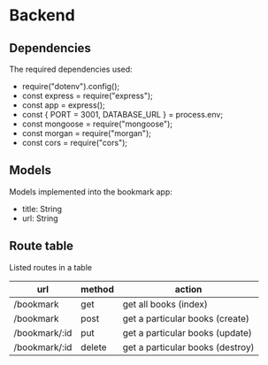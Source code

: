 <!-- dependencies, models, backend route table -->
# Backend

## Dependencies
The required dependencies used:
- require("dotenv").config();
- const express = require("express");
- const app = express();
- const { PORT = 3001, DATABASE_URL } = process.env;
- const mongoose = require("mongoose");
- const morgan = require("morgan");
- const cors = require("cors");

## Models
Models implemented into the bookmark app:
- title: String
- url: String

## Route table

Listed routes in a table

| url | method | action |
|-----|--------|--------|
| /bookmark | get | get all books (index)|
| /bookmark | post | get a particular books (create)|
| /bookmark/:id | put | get a particular books (update)|
| /bookmark/:id | delete | get a particular books (destroy)|
